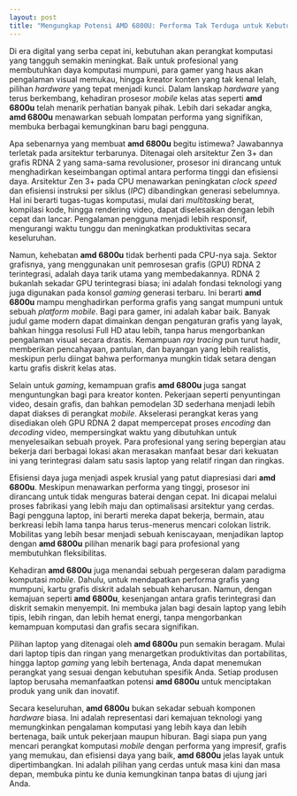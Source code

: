 ```yaml
---
layout: post
title: "Mengungkap Potensi AMD 6800U: Performa Tak Terduga untuk Kebutuhan Anda"
---
```


Di era digital yang serba cepat ini, kebutuhan akan perangkat komputasi yang tangguh semakin meningkat. Baik untuk profesional yang membutuhkan daya komputasi mumpuni, para gamer yang haus akan pengalaman visual memukau, hingga kreator konten yang tak kenal lelah, pilihan *hardware* yang tepat menjadi kunci. Dalam lanskap *hardware* yang terus berkembang, kehadiran prosesor *mobile* kelas atas seperti **amd 6800u** telah menarik perhatian banyak pihak. Lebih dari sekadar angka, **amd 6800u** menawarkan sebuah lompatan performa yang signifikan, membuka berbagai kemungkinan baru bagi pengguna.

Apa sebenarnya yang membuat **amd 6800u** begitu istimewa? Jawabannya terletak pada arsitektur terbarunya. Ditenagai oleh arsitektur Zen 3+ dan grafis RDNA 2 yang sama-sama revolusioner, prosesor ini dirancang untuk menghadirkan keseimbangan optimal antara performa tinggi dan efisiensi daya. Arsitektur Zen 3+ pada CPU menawarkan peningkatan *clock speed* dan efisiensi instruksi per siklus (*IPC*) dibandingkan generasi sebelumnya. Hal ini berarti tugas-tugas komputasi, mulai dari *multitasking* berat, kompilasi kode, hingga rendering video, dapat diselesaikan dengan lebih cepat dan lancar. Pengalaman pengguna menjadi lebih responsif, mengurangi waktu tunggu dan meningkatkan produktivitas secara keseluruhan.

Namun, kehebatan **amd 6800u** tidak berhenti pada CPU-nya saja. Sektor grafisnya, yang menggunakan unit pemrosesan grafis (GPU) RDNA 2 terintegrasi, adalah daya tarik utama yang membedakannya. RDNA 2 bukanlah sekadar GPU terintegrasi biasa; ini adalah fondasi teknologi yang juga digunakan pada konsol *gaming* generasi terbaru. Ini berarti **amd 6800u** mampu menghadirkan performa grafis yang sangat mumpuni untuk sebuah *platform mobile*. Bagi para gamer, ini adalah kabar baik. Banyak judul game modern dapat dimainkan dengan pengaturan grafis yang layak, bahkan hingga resolusi Full HD atau lebih, tanpa harus mengorbankan pengalaman visual secara drastis. Kemampuan *ray tracing* pun turut hadir, memberikan pencahayaan, pantulan, dan bayangan yang lebih realistis, meskipun perlu diingat bahwa performanya mungkin tidak setara dengan kartu grafis diskrit kelas atas.

Selain untuk *gaming*, kemampuan grafis **amd 6800u** juga sangat menguntungkan bagi para kreator konten. Pekerjaan seperti penyuntingan video, desain grafis, dan bahkan pemodelan 3D sederhana menjadi lebih dapat diakses di perangkat *mobile*. Akselerasi perangkat keras yang disediakan oleh GPU RDNA 2 dapat mempercepat proses *encoding* dan *decoding* video, mempersingkat waktu yang dibutuhkan untuk menyelesaikan sebuah proyek. Para profesional yang sering bepergian atau bekerja dari berbagai lokasi akan merasakan manfaat besar dari kekuatan ini yang terintegrasi dalam satu sasis laptop yang relatif ringan dan ringkas.

Efisiensi daya juga menjadi aspek krusial yang patut diapresiasi dari **amd 6800u**. Meskipun menawarkan performa yang tinggi, prosesor ini dirancang untuk tidak menguras baterai dengan cepat. Ini dicapai melalui proses fabrikasi yang lebih maju dan optimalisasi arsitektur yang cerdas. Bagi pengguna laptop, ini berarti mereka dapat bekerja, bermain, atau berkreasi lebih lama tanpa harus terus-menerus mencari colokan listrik. Mobilitas yang lebih besar menjadi sebuah keniscayaan, menjadikan laptop dengan **amd 6800u** pilihan menarik bagi para profesional yang membutuhkan fleksibilitas.

Kehadiran **amd 6800u** juga menandai sebuah pergeseran dalam paradigma komputasi *mobile*. Dahulu, untuk mendapatkan performa grafis yang mumpuni, kartu grafis diskrit adalah sebuah keharusan. Namun, dengan kemajuan seperti **amd 6800u**, kesenjangan antara grafis terintegrasi dan diskrit semakin menyempit. Ini membuka jalan bagi desain laptop yang lebih tipis, lebih ringan, dan lebih hemat energi, tanpa mengorbankan kemampuan komputasi dan grafis secara signifikan.

Pilihan laptop yang ditenagai oleh **amd 6800u** pun semakin beragam. Mulai dari laptop tipis dan ringan yang menargetkan produktivitas dan portabilitas, hingga laptop *gaming* yang lebih bertenaga, Anda dapat menemukan perangkat yang sesuai dengan kebutuhan spesifik Anda. Setiap produsen laptop berusaha memanfaatkan potensi **amd 6800u** untuk menciptakan produk yang unik dan inovatif.

Secara keseluruhan, **amd 6800u** bukan sekadar sebuah komponen *hardware* biasa. Ini adalah representasi dari kemajuan teknologi yang memungkinkan pengalaman komputasi yang lebih kaya dan lebih bertenaga, baik untuk pekerjaan maupun hiburan. Bagi siapa pun yang mencari perangkat komputasi *mobile* dengan performa yang impresif, grafis yang memukau, dan efisiensi daya yang baik, **amd 6800u** jelas layak untuk dipertimbangkan. Ini adalah pilihan yang cerdas untuk masa kini dan masa depan, membuka pintu ke dunia kemungkinan tanpa batas di ujung jari Anda.
